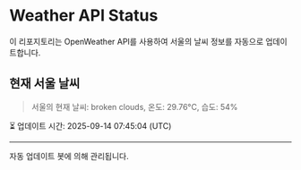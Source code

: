 
# Weather API Status

이 리포지토리는 OpenWeather API를 사용하여 서울의 날씨 정보를 자동으로 업데이트합니다.

## 현재 서울 날씨
> 서울의 현재 날씨: broken clouds, 온도: 29.76°C, 습도: 54%

⏳ 업데이트 시간: 2025-09-14 07:45:04 (UTC)

---
자동 업데이트 봇에 의해 관리됩니다.
